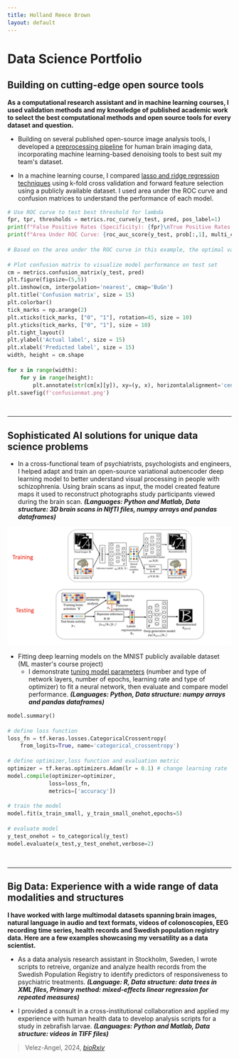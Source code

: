 ```yaml
---
title: Holland Reece Brown
layout: default
---
```



# Data Science Portfolio
## Building on cutting-edge open source tools
**As a computational research assistant and in machine learning courses, I used validation methods and my knowledge of published academic work to select the best computational methods and open source tools for every dataset and question.**

- Building on several published open-source image analysis tools, I developed a [preprocessing pipeline](https://github.com/holland-reece/SE-fMRI-Pipeline-magnitude-fieldmaps) for human brain imaging data, incorporating machine learning-based denoising tools to best suit my team's dataset.

- In a machine learning course, I compared [lasso and ridge regression techniques](https://github.com/holland-reece/ridge-vs-lasso-reg) using k-fold cross validation and forward feature selection using a publicly available dataset. I used area under the ROC curve and confusion matrices to understand the performance of each model.

```python
# Use ROC curve to test best threshold for lambda
fpr, tpr, thresholds = metrics.roc_curve(y_test, pred, pos_label=1)
print(f"False Positive Rates (Specificity): {fpr}\nTrue Positive Rates (Sensitivity): {tpr}\nThresholds: {thresholds}\n")
print(f"Area Under ROC Curve: {roc_auc_score(y_test, prob[:,1], multi_class='ovr')}\n")

# Based on the area under the ROC curve in this example, the optimal value for lambda = 1.
     
# Plot confusion matrix to visualize model performance on test set
cm = metrics.confusion_matrix(y_test, pred)
plt.figure(figsize=(5,5))
plt.imshow(cm, interpolation='nearest', cmap='BuGn')
plt.title('Confusion matrix', size = 15)
plt.colorbar()
tick_marks = np.arange(2)
plt.xticks(tick_marks, ["0", "1"], rotation=45, size = 10)
plt.yticks(tick_marks, ["0", "1"], size = 10)
plt.tight_layout()
plt.ylabel('Actual label', size = 15)
plt.xlabel('Predicted label', size = 15)
width, height = cm.shape

for x in range(width):
    for y in range(height):
        plt.annotate(str(cm[x][y]), xy=(y, x), horizontalalignment='center', verticalalignment='center')
plt.savefig(f'confusionmat.png')
```

<br>

---

## Sophisticated AI solutions for unique data science problems

- In a cross-functional team of psychiatrists, psychologists and engineers, I helped adapt and train an open-source variational autoencoder deep learning model to better understand visual processing in people with schizophrenia. Using brain scans as input, the model created feature maps it used to reconstruct photographs study participants viewed during the brain scan.
**_(Languages: Python and Matlab, Data structure: 3D brain scans in NIfTI files, numpy arrays and pandas dataframes)_**

<img src="images/vae_results.png" alt="VAE" width="600">

- Fitting deep learning models on the MNIST publicly available dataset (ML master's course project)
    - I demonstrate [tuning model parameters](https://github.com/holland-reece/neural-network-fitting-demo) (number and type of network layers, number of epochs, learning rate and type of optimizer) to fit a neural network, then evaluate and compare model performance.
**_(Languages: Python, Data structure: numpy arrays and pandas dataframes)_**

```python
model.summary()

# define loss function
loss_fn = tf.keras.losses.CategoricalCrossentropy(
    from_logits=True, name='categorical_crossentropy')

# define optimizer,loss function and evaluation metric
optimizer = tf.keras.optimizers.Adam(lr = 0.1) # change learning rate
model.compile(optimizer=optimizer,
             loss=loss_fn,
             metrics=['accuracy'])

# train the model
model.fit(x_train_small, y_train_small_onehot,epochs=5)

# evaluate model
y_test_onehot = to_categorical(y_test)
model.evaluate(x_test,y_test_onehot,verbose=2)
```


<br>

---

## Big Data: Experience with a wide range of data modalities and structures
**I have worked with large multimodal datasets spanning brain images, natural language in audio and text formats, videos of colonoscopies, EEG recording time series, health records and Swedish population registry data. Here are a few examples showcasing my versatility as a data scientist.**

- As a data analysis research assistant in Stockholm, Sweden, I wrote scripts to retreive, organize and analyze health records from the Swedish Population Registry to identify predictors of responsiveness to psychiatric treatments.
**_(Language: R, Data structure: data trees in XML files, Primary method: mixed-effects linear regression for repeated measures)_**

- I provided a consult in a cross-institutional collaboration and applied my experience with human health data to develop analysis scripts for a study in zebrafish larvae.
**_(Languages: Python and Matlab, Data structure: videos in TIFF files)_**
> Velez-Angel, 2024, [*bioRxiv*](https://doi.org/10.1101/2025.02.07.637118)
